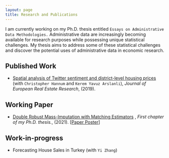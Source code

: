 ```yaml
---
layout: page
title: Research and Publications
---
```


I am currently working on my Ph.D. thesis entitled `Essays on Administrative Data Methodologies.` Administrative data are increasingly becoming available for research purposes while possessing unique statistical challenges. My thesis aims to address some of these statistical challenges and discover the potential uses of administrative data in economic research.

## Published Work

- [Spatial analysis of Twitter sentiment and district-level housing prices](https://www.emerald.com/insight/content/doi/10.1108/JERER-08-2018-0036/full/html) (with `Christopher Hannum` and `Kerem Yavuz Arslanli`), *Journal of European Real Estate Research*, (2019). 

## Working Paper

- [Double Robust Mass-Imputation with Matching Estimators](https://arxiv.org/abs/2110.09275) , *First chapter of my Ph.D. thesis.*, (2021). [[Paper Poster](https://alfurka.github.io/myfiles/Poster_Presentation.pdf)]

## Work-in-progress

- Forecasting House Sales in Turkey (with `Yi Zhang`)
